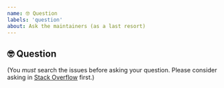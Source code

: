 ```yaml
---
name: 🤓 Question
labels: 'question'
about: Ask the maintainers (as a last resort)
---
```


## 🤓 Question

(You _must_ search the issues before asking your question. Please consider asking in [Stack Overflow](https://stackoverflow.com) first.)
